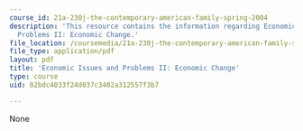 ```yaml
---
course_id: 21a-230j-the-contemporary-american-family-spring-2004
description: 'This resource contains the information regarding Economic Issues and
  Problems II: Economic Change.'
file_location: /coursemedia/21a-230j-the-contemporary-american-family-spring-2004/02bdc4033f24d037c3402a312557f3b7_MIT21A_230JS04_econissues2.pdf
file_type: application/pdf
layout: pdf
title: 'Economic Issues and Problems II: Economic Change'
type: course
uid: 02bdc4033f24d037c3402a312557f3b7

---
```

None